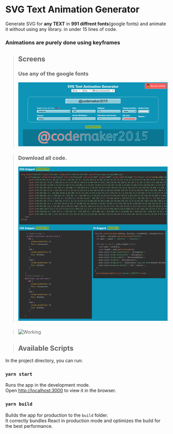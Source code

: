 # SVG Text Animation Generator

Generate SVG for **any TEXT** in **991 diffrent fonts**(google fonts) and animate it without using any library. in under 15 lines of code.

### Animations are purely done using keyframes


> ## Screens
> ### Use any of the google fonts
> ![Index](./output/top.png)

> ### Download all code.
> ![Download Code](./output/code.png)

> ### 
> ![Working](./output/svg-text-anim.gif)





> ## Available Scripts

In the project directory, you can run:
### `yarn start`
Runs the app in the development mode.<br />
Open [http://localhost:3000](http://localhost:3000) to view it in the browser.

### `yarn build`

Builds the app for production to the `build` folder.<br />
It correctly bundles React in production mode and optimizes the build for the best performance.
